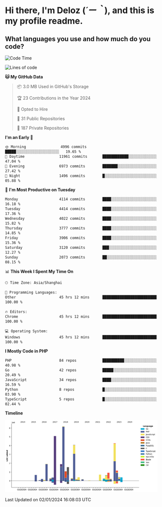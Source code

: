 # **Hi there, I'm Deloz (*´ー｀*), and this is my profile readme.**

## **What languages you use and how much do you code?**

<!--START_SECTION:waka-->
![Code Time](http://img.shields.io/badge/Code%20Time-3%2C099%20hrs%2021%20mins-blue)

![Lines of code](https://img.shields.io/badge/From%20Hello%20World%20I%27ve%20Written-33.3%20million%20lines%20of%20code-blue)

**🐱 My GitHub Data** 

> 📦 3.0 MB Used in GitHub's Storage 
 > 
> 🏆 23 Contributions in the Year 2024
 > 
> 💼 Opted to Hire
 > 
> 📜 31 Public Repositories 
 > 
> 🔑 187 Private Repositories 
 > 
**I'm an Early 🐤** 

```text
🌞 Morning                4996 commits        █████░░░░░░░░░░░░░░░░░░░░   19.65 % 
🌆 Daytime                11961 commits       ████████████░░░░░░░░░░░░░   47.04 % 
🌃 Evening                6973 commits        ███████░░░░░░░░░░░░░░░░░░   27.42 % 
🌙 Night                  1496 commits        █░░░░░░░░░░░░░░░░░░░░░░░░   05.88 % 
```
📅 **I'm Most Productive on Tuesday** 

```text
Monday                   4114 commits        ████░░░░░░░░░░░░░░░░░░░░░   16.18 % 
Tuesday                  4414 commits        ████░░░░░░░░░░░░░░░░░░░░░   17.36 % 
Wednesday                4022 commits        ████░░░░░░░░░░░░░░░░░░░░░   15.82 % 
Thursday                 3777 commits        ████░░░░░░░░░░░░░░░░░░░░░   14.85 % 
Friday                   3906 commits        ████░░░░░░░░░░░░░░░░░░░░░   15.36 % 
Saturday                 3120 commits        ███░░░░░░░░░░░░░░░░░░░░░░   12.27 % 
Sunday                   2073 commits        ██░░░░░░░░░░░░░░░░░░░░░░░   08.15 % 
```


📊 **This Week I Spent My Time On** 

```text
🕑︎ Time Zone: Asia/Shanghai

💬 Programming Languages: 
Other                    45 hrs 12 mins      █████████████████████████   100.00 % 

🔥 Editors: 
Chrome                   45 hrs 12 mins      █████████████████████████   100.00 % 

💻 Operating System: 
Windows                  45 hrs 12 mins      █████████████████████████   100.00 % 
```

**I Mostly Code in PHP** 

```text
PHP                      84 repos            ██████████░░░░░░░░░░░░░░░   40.98 % 
Go                       42 repos            █████░░░░░░░░░░░░░░░░░░░░   20.49 % 
JavaScript               34 repos            ████░░░░░░░░░░░░░░░░░░░░░   16.59 % 
Python                   8 repos             █░░░░░░░░░░░░░░░░░░░░░░░░   03.90 % 
TypeScript               5 repos             █░░░░░░░░░░░░░░░░░░░░░░░░   02.44 % 
```



**Timeline**

![Lines of Code chart](https://raw.githubusercontent.com/deloz/deloz/main/assets/bar_graph.png)


 Last Updated on 02/01/2024 16:08:03 UTC
<!--END_SECTION:waka-->
